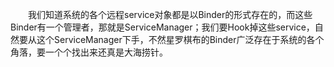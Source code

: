 　　我们知道系统的各个远程service对象都是以Binder的形式存在的，而这些Binder有一个管理者，那就是ServiceManager；我们要Hook掉这些service，自然要从这个ServiceManager下手，不然星罗棋布的Binder广泛存在于系统的各个角落，要一个个找出来还真是大海捞针。